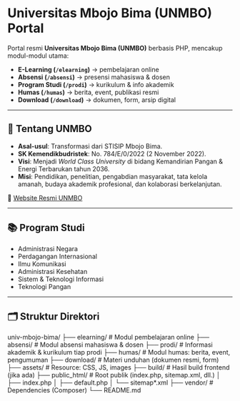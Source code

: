 # Universitas Mbojo Bima (UNMBO) Portal

Portal resmi **Universitas Mbojo Bima (UNMBO)** berbasis PHP, mencakup modul-modul utama:

- **E-Learning (`/elearning`)** → pembelajaran online  
- **Absensi (`/absensi`)** → presensi mahasiswa & dosen  
- **Program Studi (`/prodi`)** → kurikulum & info akademik  
- **Humas (`/humas`)** → berita, event, publikasi resmi  
- **Download (`/download`)** → dokumen, form, arsip digital  

---

## 🏫 Tentang UNMBO

- **Asal-usul**: Transformasi dari STISIP Mbojo Bima.  
- **SK Kemendikbudristek**: No. 784/E/0/2022 (2 November 2022).  
- **Visi**: Menjadi *World Class University* di bidang Kemandirian Pangan & Energi Terbarukan tahun 2036.  
- **Misi**: Pendidikan, penelitian, pengabdian masyarakat, tata kelola amanah, budaya akademik profesional, dan kolaborasi berkelanjutan.  

📌 [Website Resmi UNMBO](https://unmbo.ac.id)

---

## 📚 Program Studi

- Administrasi Negara  
- Perdagangan Internasional  
- Ilmu Komunikasi  
- Administrasi Kesehatan  
- Sistem & Teknologi Informasi  
- Teknologi Pangan  

---

## 🗂️ Struktur Direktori
univ-mbojo-bima/
├── elearning/ # Modul pembelajaran online
├── absensi/ # Modul absensi mahasiswa & dosen
├── prodi/ # Informasi akademik & kurikulum tiap prodi
├── humas/ # Modul humas: berita, event, pengumuman
├── download/ # Materi unduhan (dokumen resmi, form)
├── assets/ # Resource: CSS, JS, images
├── build/ # Hasil build frontend (jika ada)
├── public_html/ # Root publik (index.php, sitemap.xml, dll.)
│ ├── index.php
│ ├── default.php
│ └── sitemap*.xml
├── vendor/ # Dependencies (Composer)
└── README.md

